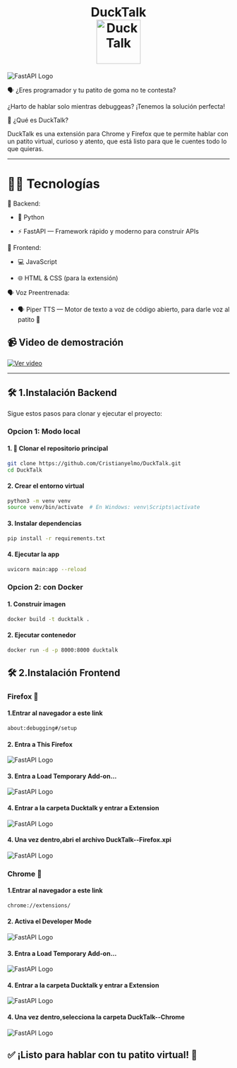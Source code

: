 
<h1 align="center">
  DuckTalk
   <br/>
  <img src="./assets-readme/duck.png" alt="DuckTalk" width="100"/>
 

</h1>

![FastAPI Logo](/assets-readme/ducktalk.png)

🗣️ ¿Eres programador y tu patito de goma no te contesta?

¿Harto de hablar solo mientras debuggeas?
¡Tenemos la solución perfecta!

🦆 ¿Qué es DuckTalk?

DuckTalk es una extensión para Chrome y Firefox que te permite hablar con un patito virtual, curioso y atento, que está listo para que le cuentes todo lo que quieras.

---

# 👨‍💻 Tecnologías

🧠 Backend:

- 🐍 Python

- ⚡ FastAPI — Framework rápido y moderno para construir APIs

🎨 Frontend:

- 💻 JavaScript

- 🌐 HTML & CSS (para la extensión)

🗣️ Voz Preentrenada:

- 🗣 Piper TTS — Motor de texto a voz de código abierto, para darle voz al patito 🦆


## 📹 Video de demostración

[![Ver video](https://img.youtube.com/vi/dQw4w9WgXcQ/0.jpg)](https://www.youtube.com/watch?v=dQw4w9WgXcQ)

---

## 🛠️ 1.Instalación Backend

Sigue estos pasos para clonar y ejecutar el proyecto:

### Opcion 1: Modo local

#### 1. 🔽 Clonar el repositorio principal

```bash
git clone https://github.com/Cristianyelmo/DuckTalk.git 
cd DuckTalk 
```
#### 2. Crear el entorno virtual
```bash
python3 -m venv venv
source venv/bin/activate  # En Windows: venv\Scripts\activate
```

#### 3. Instalar dependencias
```bash
pip install -r requirements.txt
```


#### 4. Ejecutar la app

```bash
uvicorn main:app --reload
```

### Opcion 2: con Docker


#### 1. Construir imagen

```bash
docker build -t ducktalk .
```

#### 2. Ejecutar contenedor

```bash
docker run -d -p 8000:8000 ducktalk
```

## 🛠️ 2.Instalación Frontend

### Firefox 🦊

#### 1.Entrar al navegador a este link
```bash
about:debugging#/setup
```
#### 2. Entra a This Firefox

![FastAPI Logo](/assets-readme/firefox-1.png)

#### 3. Entra a Load Temporary Add-on…

![FastAPI Logo](/assets-readme/firefox-2.png)

#### 4. Entrar a la carpeta Ducktalk y entrar a Extension

![FastAPI Logo](/assets-readme/firefox-3.png)


#### 4. Una vez dentro,abri el archivo DuckTalk--Firefox.xpi

![FastAPI Logo](/assets-readme/firefox-4.png)


### Chrome 💩

#### 1.Entrar al navegador a este link
```bash
chrome://extensions/
```
#### 2. Activa el Developer Mode

![FastAPI Logo](/assets-readme/chrome-1.png)

#### 3. Entra a Load Temporary Add-on…

![FastAPI Logo](/assets-readme/chrome-2.png)

#### 4. Entrar a la carpeta Ducktalk y entrar a Extension

![FastAPI Logo](/assets-readme/firefox-3.png)


#### 4. Una vez dentro,selecciona la carpeta DuckTalk--Chrome

![FastAPI Logo](/assets-readme/chrome-4.png)



## ✅ ¡Listo para hablar con tu patito virtual! 🦆


















